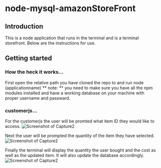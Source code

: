 # node-mysql-amazonStoreFront

## Introduction
This is a node application that runs in the terminal and is a terminal storefront. Below are the instructions for use. 

## Getting started
### How the heck it works...

First open the relative path you have cloned the repo to and run node (applicationname)
** note: ** you need to make sure you have all the npm modules installed and have a working database on your machine with proper username and passward.

### customerjs...
For the customerjs the user will be promted what item ID they would like to access.
![Screenshot of  Capture2 ](/assets/Capture2.png)

Next the user will be prompted the quantity of the item they have selected. 
![Screenshot of  Capture2 ](/assets/Capture2.png)

Finally the terminal will display the quantity the user bought and the cost as well as the updated item.  It will also update the database accordingly.
![Screenshot of  Capture2 ](/assets/Capture2.png)

